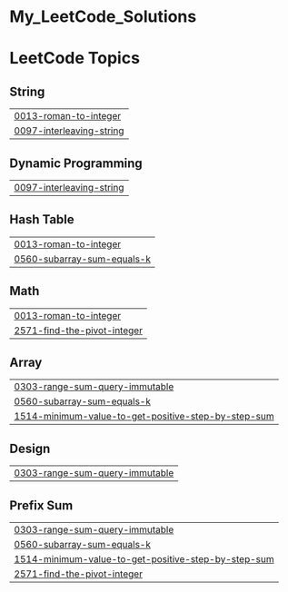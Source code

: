# My_LeetCode_Solutions

<!---LeetCode Topics Start-->
# LeetCode Topics
## String
|  |
| ------- |
| [0013-roman-to-integer](https://github.com/DIRGH712/My_LeetCode_Solutions/tree/master/0013-roman-to-integer) |
| [0097-interleaving-string](https://github.com/DIRGH712/My_LeetCode_Solutions/tree/master/0097-interleaving-string) |
## Dynamic Programming
|  |
| ------- |
| [0097-interleaving-string](https://github.com/DIRGH712/My_LeetCode_Solutions/tree/master/0097-interleaving-string) |
## Hash Table
|  |
| ------- |
| [0013-roman-to-integer](https://github.com/DIRGH712/My_LeetCode_Solutions/tree/master/0013-roman-to-integer) |
| [0560-subarray-sum-equals-k](https://github.com/DIRGH712/My_LeetCode_Solutions/tree/master/0560-subarray-sum-equals-k) |
## Math
|  |
| ------- |
| [0013-roman-to-integer](https://github.com/DIRGH712/My_LeetCode_Solutions/tree/master/0013-roman-to-integer) |
| [2571-find-the-pivot-integer](https://github.com/DIRGH712/My_LeetCode_Solutions/tree/master/2571-find-the-pivot-integer) |
## Array
|  |
| ------- |
| [0303-range-sum-query-immutable](https://github.com/DIRGH712/My_LeetCode_Solutions/tree/master/0303-range-sum-query-immutable) |
| [0560-subarray-sum-equals-k](https://github.com/DIRGH712/My_LeetCode_Solutions/tree/master/0560-subarray-sum-equals-k) |
| [1514-minimum-value-to-get-positive-step-by-step-sum](https://github.com/DIRGH712/My_LeetCode_Solutions/tree/master/1514-minimum-value-to-get-positive-step-by-step-sum) |
## Design
|  |
| ------- |
| [0303-range-sum-query-immutable](https://github.com/DIRGH712/My_LeetCode_Solutions/tree/master/0303-range-sum-query-immutable) |
## Prefix Sum
|  |
| ------- |
| [0303-range-sum-query-immutable](https://github.com/DIRGH712/My_LeetCode_Solutions/tree/master/0303-range-sum-query-immutable) |
| [0560-subarray-sum-equals-k](https://github.com/DIRGH712/My_LeetCode_Solutions/tree/master/0560-subarray-sum-equals-k) |
| [1514-minimum-value-to-get-positive-step-by-step-sum](https://github.com/DIRGH712/My_LeetCode_Solutions/tree/master/1514-minimum-value-to-get-positive-step-by-step-sum) |
| [2571-find-the-pivot-integer](https://github.com/DIRGH712/My_LeetCode_Solutions/tree/master/2571-find-the-pivot-integer) |
<!---LeetCode Topics End-->